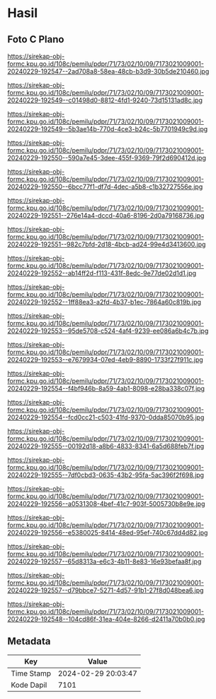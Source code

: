 # Hasil

## Foto C Plano

https://sirekap-obj-formc.kpu.go.id/108c/pemilu/pdpr/71/73/02/10/09/7173021009001-20240229-192547--2ad708a8-58ea-48cb-b3d9-30b5de210460.jpg

https://sirekap-obj-formc.kpu.go.id/108c/pemilu/pdpr/71/73/02/10/09/7173021009001-20240229-192549--c01498d0-8812-4fd1-9240-73d15131ad8c.jpg

https://sirekap-obj-formc.kpu.go.id/108c/pemilu/pdpr/71/73/02/10/09/7173021009001-20240229-192549--5b3ae14b-770d-4ce3-b24c-5b7701949c9d.jpg

https://sirekap-obj-formc.kpu.go.id/108c/pemilu/pdpr/71/73/02/10/09/7173021009001-20240229-192550--590a7e45-3dee-455f-9369-79f2d690412d.jpg

https://sirekap-obj-formc.kpu.go.id/108c/pemilu/pdpr/71/73/02/10/09/7173021009001-20240229-192550--6bcc77f1-df7d-4dec-a5b8-c1b32727556e.jpg

https://sirekap-obj-formc.kpu.go.id/108c/pemilu/pdpr/71/73/02/10/09/7173021009001-20240229-192551--276e14a4-dccd-40a6-8196-2d0a79168736.jpg

https://sirekap-obj-formc.kpu.go.id/108c/pemilu/pdpr/71/73/02/10/09/7173021009001-20240229-192551--982c7bfd-2d18-4bcb-ad24-99e4d3413600.jpg

https://sirekap-obj-formc.kpu.go.id/108c/pemilu/pdpr/71/73/02/10/09/7173021009001-20240229-192552--ab14ff2d-f113-431f-8edc-9e77de02d1d1.jpg

https://sirekap-obj-formc.kpu.go.id/108c/pemilu/pdpr/71/73/02/10/09/7173021009001-20240229-192552--1ff88ea3-a2fd-4b37-b1ec-7864a60c819b.jpg

https://sirekap-obj-formc.kpu.go.id/108c/pemilu/pdpr/71/73/02/10/09/7173021009001-20240229-192553--95de5708-c524-4af4-9239-ee086a6b4c7b.jpg

https://sirekap-obj-formc.kpu.go.id/108c/pemilu/pdpr/71/73/02/10/09/7173021009001-20240229-192553--e7679934-07ed-4eb9-8890-1733f27f911c.jpg

https://sirekap-obj-formc.kpu.go.id/108c/pemilu/pdpr/71/73/02/10/09/7173021009001-20240229-192554--f4bf946b-8a59-4ab1-8098-e28ba338c07f.jpg

https://sirekap-obj-formc.kpu.go.id/108c/pemilu/pdpr/71/73/02/10/09/7173021009001-20240229-192554--fcd0cc21-c503-41fd-9370-0dda85070b95.jpg

https://sirekap-obj-formc.kpu.go.id/108c/pemilu/pdpr/71/73/02/10/09/7173021009001-20240229-192555--00192d18-a8b6-4833-8341-6a5d688feb7f.jpg

https://sirekap-obj-formc.kpu.go.id/108c/pemilu/pdpr/71/73/02/10/09/7173021009001-20240229-192555--7df0cbd3-0635-43b2-95fa-5ac396f2f698.jpg

https://sirekap-obj-formc.kpu.go.id/108c/pemilu/pdpr/71/73/02/10/09/7173021009001-20240229-192556--a0531308-4bef-41c7-903f-5005730b8e9e.jpg

https://sirekap-obj-formc.kpu.go.id/108c/pemilu/pdpr/71/73/02/10/09/7173021009001-20240229-192556--e5380025-8414-48ed-95ef-740c67dd4d82.jpg

https://sirekap-obj-formc.kpu.go.id/108c/pemilu/pdpr/71/73/02/10/09/7173021009001-20240229-192557--65d8313a-e6c3-4b11-8e83-16e93befaa8f.jpg

https://sirekap-obj-formc.kpu.go.id/108c/pemilu/pdpr/71/73/02/10/09/7173021009001-20240229-192557--d79bbce7-5271-4d57-91b1-27f8d048bea6.jpg

https://sirekap-obj-formc.kpu.go.id/108c/pemilu/pdpr/71/73/02/10/09/7173021009001-20240229-192548--104cd86f-31ea-404e-8266-d2411a70b0b0.jpg


## Metadata

| Key        | Value               |
| ---------- | ------------------- |
| Time Stamp | 2024-02-29 20:03:47 |
| Kode Dapil | 7101                |



